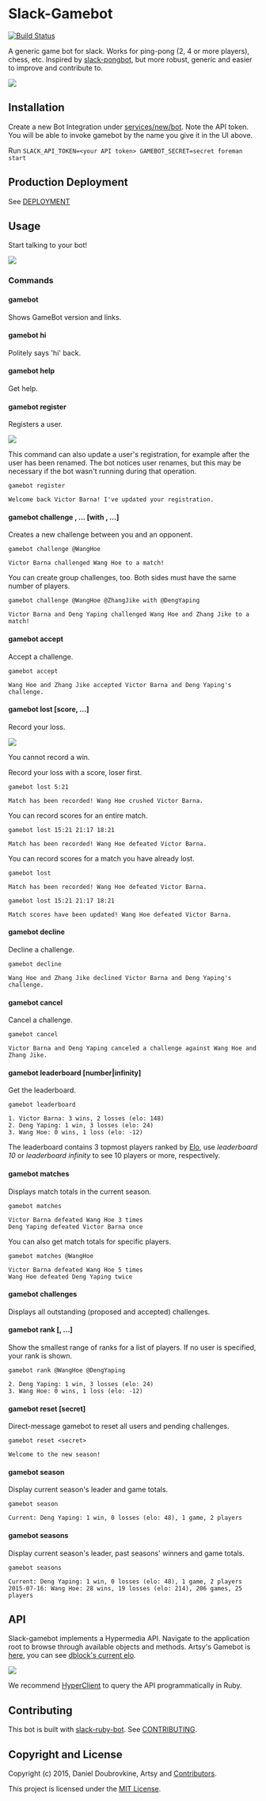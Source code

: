 Slack-Gamebot
=============

[![Build Status](https://travis-ci.org/dblock/slack-gamebot.png)](https://travis-ci.org/dblock/slack-gamebot)

A generic game bot for slack. Works for ping-pong (2, 4 or more players), chess, etc. Inspired by [slack-pongbot](https://github.com/andrewvy/slack-pongbot), but more robust, generic and easier to improve and contribute to.

![](screenshots/game.gif)

## Installation

Create a new Bot Integration under [services/new/bot](http://slack.com/services/new/bot). Note the API token.
You will be able to invoke gamebot by the name you give it in the UI above.

Run `SLACK_API_TOKEN=<your API token> GAMEBOT_SECRET=secret foreman start`

## Production Deployment

See [DEPLOYMENT](DEPLOYMENT.md)

## Usage

Start talking to your bot!

![](screenshots/hi.png)

### Commands

#### gamebot

Shows GameBot version and links.

#### gamebot hi

Politely says 'hi' back.

#### gamebot help

Get help.

#### gamebot register

Registers a user.

![](screenshots/register.gif)

This command can also update a user's registration, for example after the user has been renamed. The bot notices user renames, but this may be necessary if the bot wasn't running during that operation.

```
gamebot register

Welcome back Victor Barna! I've updated your registration.
```

#### gamebot challenge <opponent>, ... [with <teammate>, ...]

Creates a new challenge between you and an opponent.

```
gamebot challenge @WangHoe

Victor Barna challenged Wang Hoe to a match!
```

You can create group challenges, too. Both sides must have the same number of players.

```
gamebot challenge @WangHoe @ZhangJike with @DengYaping

Victor Barna and Deng Yaping challenged Wang Hoe and Zhang Jike to a match!
```

#### gamebot accept

Accept a challenge.

```
gamebot accept

Wang Hoe and Zhang Jike accepted Victor Barna and Deng Yaping's challenge.
```

#### gamebot lost [score, ...]

Record your loss.

![](screenshots/lost.gif)

You cannot record a win.

Record your loss with a score, loser first.

```
gamebot lost 5:21

Match has been recorded! Wang Hoe crushed Victor Barna.
```

You can record scores for an entire match.

```
gamebot lost 15:21 21:17 18:21

Match has been recorded! Wang Hoe defeated Victor Barna.
```

You can record scores for a match you have already lost.

```
gamebot lost

Match has been recorded! Wang Hoe defeated Victor Barna.

gamebot lost 15:21 21:17 18:21

Match scores have been updated! Wang Hoe defeated Victor Barna.
```

#### gamebot decline

Decline a challenge.

```
gamebot decline

Wang Hoe and Zhang Jike declined Victor Barna and Deng Yaping's challenge.
```

#### gamebot cancel

Cancel a challenge.

```
gamebot cancel

Victor Barna and Deng Yaping canceled a challenge against Wang Hoe and Zhang Jike.
```

#### gamebot leaderboard [number|infinity]

Get the leaderboard.

```
gamebot leaderboard

1. Victor Barna: 3 wins, 2 losses (elo: 148)
2. Deng Yaping: 1 win, 3 losses (elo: 24)
3. Wang Hoe: 0 wins, 1 loss (elo: -12)
```

The leaderboard contains 3 topmost players ranked by [Elo](http://en.wikipedia.org/wiki/Elo_rating_system), use _leaderboard 10_ or _leaderboard infinity_ to see 10 players or more, respectively.

#### gamebot matches

Displays match totals in the current season.

```
gamebot matches

Victor Barna defeated Wang Hoe 3 times
Deng Yaping defeated Victor Barna once
```

You can also get match totals for specific players.

```
gamebot matches @WangHoe

Victor Barna defeated Wang Hoe 5 times
Wang Hoe defeated Deng Yaping twice
```

#### gamebot challenges

Displays all outstanding (proposed and accepted) challenges.

#### gamebot rank [<user>, ...]

Show the smallest range of ranks for a list of players.  If no user is specified, your rank is shown.

```
gamebot rank @WangHoe @DengYaping

2. Deng Yaping: 1 win, 3 losses (elo: 24)
3. Wang Hoe: 0 wins, 1 loss (elo: -12)
```

#### gamebot reset [secret]

Direct-message gamebot to reset all users and pending challenges.

```
gamebot reset <secret>

Welcome to the new season!
```

#### gamebot season

Display current season's leader and game totals.

```
gamebot season

Current: Deng Yaping: 1 win, 0 losses (elo: 48), 1 game, 2 players
```

#### gamebot seasons

Display current season's leader, past seasons' winners and game totals.

```
gamebot seasons

Current: Deng Yaping: 1 win, 0 losses (elo: 48), 1 game, 2 players
2015-07-16: Wang Hoe: 28 wins, 19 losses (elo: 214), 206 games, 25 players
```

## API

Slack-gamebot implements a Hypermedia API. Navigate to the application root to browse through available objects and methods. Artsy's Gamebot is [here](http://artsy-ping-pong-gamebot.herokuapp.com), you can see [dblock's current elo](http://artsy-ping-pong-gamebot.herokuapp.com/users/5543f64d6237640003000000).

![](screenshots/api.png)

We recommend [HyperClient](https://github.com/codegram/hyperclient) to query the API programmatically in Ruby.

## Contributing

This bot is built with [slack-ruby-bot](https://github.com/dblock/slack-ruby-bot). See [CONTRIBUTING](CONTRIBUTING.md).

## Copyright and License

Copyright (c) 2015, Daniel Doubrovkine, Artsy and [Contributors](CHANGELOG.md).

This project is licensed under the [MIT License](LICENSE.md).

